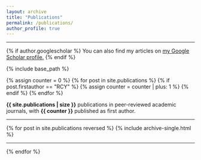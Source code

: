 ```yaml
---
layout: archive
title: "Publications"
permalink: /publications/
author_profile: true
---
```


<hr>

{% if author.googlescholar %}
  You can also find my articles on <u><a href="{{author.googlescholar}}">my Google Scholar profile</a>.</u>
{% endif %}

{% include base_path %}

{% assign counter = 0 %}
{% for post in site.publications %}
  {% if post.firstauthor == "RCY" %}
    {% assign counter = counter | plus: 1 %}
  {% endif %}
{% endfor %}

**{{ site.publications | size }}** publications in peer-reviewed academic journals, with **{{ counter }}** published as first author.

<hr>

{% for post in site.publications reversed %}
  {% include archive-single.html %}
  <hr>
{% endfor %}
